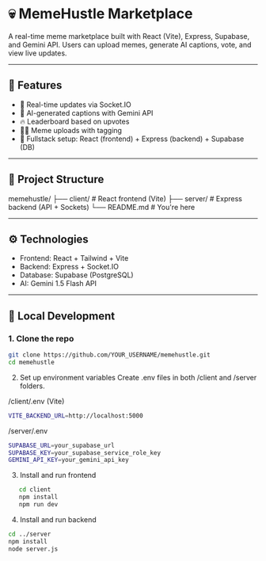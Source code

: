 # 💀 MemeHustle Marketplace

A real-time meme marketplace built with React (Vite), Express, Supabase, and Gemini API. Users can upload memes, generate AI captions, vote, and view live updates.

---

## 🧠 Features

- 🚀 Real-time updates via Socket.IO
- 🎯 AI-generated captions with Gemini API
- 🔥 Leaderboard based on upvotes
- 🧑‍🎨 Meme uploads with tagging
- 📡 Fullstack setup: React (frontend) + Express (backend) + Supabase (DB)

---

## 📁 Project Structure

memehustle/
├── client/ # React frontend (Vite)
├── server/ # Express backend (API + Sockets)
└── README.md # You're here

---

## ⚙️ Technologies

- Frontend: React + Tailwind + Vite
- Backend: Express + Socket.IO
- Database: Supabase (PostgreSQL)
- AI: Gemini 1.5 Flash API

---

## 🚀 Local Development

### 1. Clone the repo

```bash
git clone https://github.com/YOUR_USERNAME/memehustle.git
cd memehustle
```

2. Set up environment variables
   Create .env files in both /client and /server folders.

/client/.env (Vite)

```bash
VITE_BACKEND_URL=http://localhost:5000
```

/server/.env

```bash
SUPABASE_URL=your_supabase_url
SUPABASE_KEY=your_supabase_service_role_key
GEMINI_API_KEY=your_gemini_api_key
```

3. Install and run frontend

```bash
   cd client
   npm install
   npm run dev
```

4. Install and run backend

```bash
cd ../server
npm install
node server.js
```
